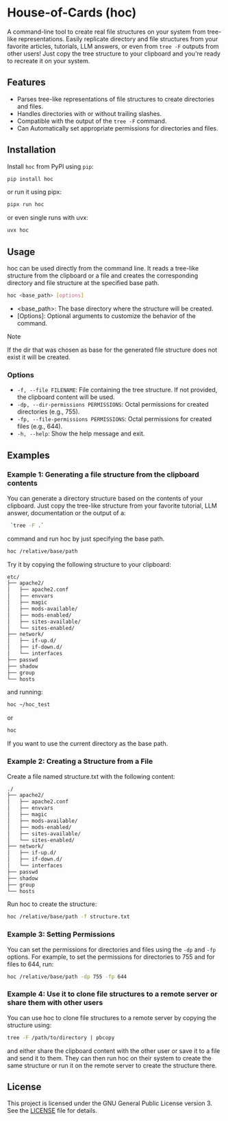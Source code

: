 # House-of-Cards (hoc)

A command-line tool to create real file structures on your system from tree-like representations. Easily replicate directory and file structures from your favorite articles, tutorials, LLM answers, or even from `tree -F` outputs from other users! Just copy the tree  structure to your clipboard and you're ready to recreate it on your system.

## Features

- Parses tree-like representations of file structures to create directories and files.
- Handles directories with or without trailing slashes.
- Compatible with the output of the `tree -F` command.
- Can Automatically set appropriate permissions for directories and files.

## Installation

Install `hoc` from PyPI using `pip`:

```sh
pip install hoc
```
or run it using pipx:
```sh
pipx run hoc
```

or even single runs  with uvx:
```sh
uvx hoc
```

## Usage

hoc can be used directly from the command line. It reads a tree-like structure from the clipboard or a file and creates the corresponding directory and file structure at the specified base path.

```sh
hoc <base_path> [options]
```
- <base_path>: The base directory where the structure will be created.
- [Options]: Optional arguments to customize the behavior of the command.  

> [!NOTE]  
> If the dir that was chosen as base for the generated file structure does not exist it will be created.

### Options
- `-f, --file FILENAME`: File containing the tree structure. If not provided, the clipboard content will be used.
- `-dp, --dir-permissions PERMISSIONS`: Octal permissions for created directories (e.g., 755).
- `-fp, --file-permissions PERMISSIONS`: Octal permissions for created files (e.g., 644).
- `-h, --help`: Show the help message and exit.

## Examples

### Example 1: Generating a file structure from the clipboard contents
You can generate a directory structure based on the contents of your clipboard. Just copy the tree-like structure from your favorite tutorial, LLM answer, documentation or the output of a:
```sh
 `tree -F .`
 ```
  command and run hoc by just specifying the base path.

```sh
hoc /relative/base/path
```

Try it by copying the following structure to your clipboard:

```sh
etc/
├── apache2/
│   ├── apache2.conf
│   ├── envvars
│   ├── magic
│   ├── mods-available/
│   ├── mods-enabled/
│   ├── sites-available/
│   └── sites-enabled/
├── network/
│   ├── if-up.d/
│   ├── if-down.d/
│   └── interfaces
├── passwd
├── shadow
├── group
└── hosts
```
and running:
```sh
hoc ~/hoc_test
```
or
```sh
hoc 
```
If you want to use the current directory as the base path.

### Example 2: Creating a Structure from a File
Create a file named structure.txt with the following content:

```sh
./
├── apache2/
│   ├── apache2.conf
│   ├── envvars
│   ├── magic
│   ├── mods-available/
│   ├── mods-enabled/
│   ├── sites-available/
│   └── sites-enabled/
├── network/
│   ├── if-up.d/
│   ├── if-down.d/
│   └── interfaces
├── passwd
├── shadow
├── group
└── hosts
```
Run hoc to create the structure:
```sh
hoc /relative/base/path -f structure.txt
```

### Example 3: Setting Permissions
You can set the permissions for directories and files using the `-dp` and `-fp` options. For example, to set the permissions for directories to 755 and for files to 644, run:
```sh
hoc /relative/base/path -dp 755 -fp 644
```

### Example 4: Use it to clone file structures to a remote server or share them with other users
You can use hoc to clone file structures to a remote server by copying the structure using:
```sh
tree -F /path/to/directory | pbcopy
```
and either share the clipboard content with the other user or save it to a file and send it to them. They can then run hoc on their system to create the same structure or run it on the remote server to create the structure there.

## License

This project is licensed under the GNU General Public License version 3. See the [LICENSE](LICENSE) file for details.
  